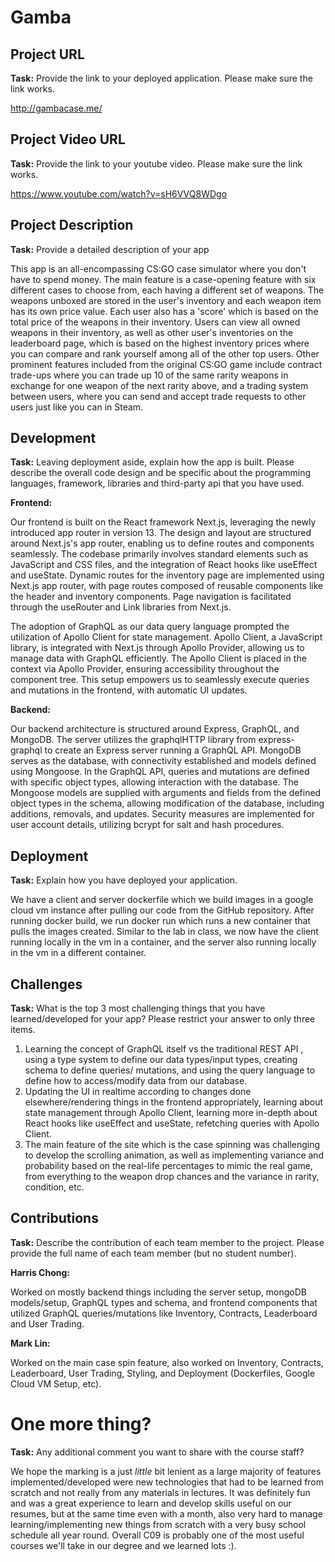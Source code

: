 # Gamba

## Project URL

**Task:** Provide the link to your deployed application. Please make sure the link works. 

http://gambacase.me/

## Project Video URL 

**Task:** Provide the link to your youtube video. Please make sure the link works. 

https://www.youtube.com/watch?v=sH6VVQ8WDgo

## Project Description

**Task:** Provide a detailed description of your app

This app is an all-encompassing CS:GO case simulator where you don't have to spend money. The main feature is a case-opening feature with six different cases to choose from, each having a different set of weapons. The weapons unboxed are stored in the user's inventory and each weapon item has its own price value. Each user also has a 'score' which is based on the total price of the weapons in their inventory. Users can view all owned weapons in their inventory, as well as other user's inventories on the leaderboard page, which is based on the highest inventory prices where you can compare and rank yourself among all of the other top users. Other prominent features included from the original CS:GO game include contract trade-ups where you can trade up 10 of the same rarity weapons in exchange for one weapon of the next rarity above, and a trading system between users, where you can send and accept trade requests to other users just like you can in Steam. 

## Development

**Task:** Leaving deployment aside, explain how the app is built. Please describe the overall code design and be specific about the programming languages, framework, libraries and third-party api that you have used. 

**Frontend:** 

Our frontend is built on the React framework Next.js, leveraging the newly introduced app router in version 13. The design and layout are structured around Next.js's app router, enabling us to define routes and components seamlessly. The codebase primarily involves standard elements such as JavaScript and CSS files, and the integration of React hooks like useEffect and useState. Dynamic routes for the inventory page are implemented using Next.js app router, with page routes composed of reusable components like the header and inventory components. Page navigation is facilitated through the useRouter and Link libraries from Next.js.

The adoption of GraphQL as our data query language prompted the utilization of Apollo Client for state management. Apollo Client, a JavaScript library, is integrated with Next.js through Apollo Provider, allowing us to manage data with GraphQL efficiently. The Apollo Client is placed in the context via Apollo Provider, ensuring accessibility throughout the component tree. This setup empowers us to seamlessly execute queries and mutations in the frontend, with automatic UI updates.

**Backend:**

Our backend architecture is structured around Express, GraphQL, and MongoDB. The server utilizes the graphqlHTTP library from express-graphql to create an Express server running a GraphQL API. MongoDB serves as the database, with connectivity established and models defined using Mongoose. In the GraphQL API, queries and mutations are defined with specific object types, allowing interaction with the database. The Mongoose models are supplied with arguments and fields from the defined object types in the schema, allowing modification of the database, including additions, removals, and updates. Security measures are implemented for user account details, utilizing bcrypt for salt and hash procedures. 

## Deployment

**Task:** Explain how you have deployed your application. 

We have a client and server dockerfile which we build images in a google cloud vm instance after pulling our code from the GitHub repository. After running docker build, we run docker run which runs a new container that pulls the images created. Similar to the lab in class, we now have the client running locally in the vm in a container, and the server also running locally in the vm in a different container. 

## Challenges

**Task:** What is the top 3 most challenging things that you have learned/developed for your app? Please restrict your answer to only three items. 

1. Learning the concept of GraphQL itself vs the traditional REST API , using a type system to define our data types/input types, creating schema to define queries/ mutations, and using the query language to define how to access/modify data from our database.
2. Updating the UI in realtime according to changes done elsewhere/rendering things in the frontend appropriately, learning about state management through Apollo Client, learning more in-depth about React hooks like useEffect and useState, refetching queries with Apollo Client.
3. The main feature of the site which is the case spinning was challenging to develop the scrolling animation, as well as implementing variance and probability based on the real-life percentages to mimic the real game, from everything to the weapon drop chances and the variance in rarity, condition, etc. 

## Contributions

**Task:** Describe the contribution of each team member to the project. Please provide the full name of each team member (but no student number). 

**Harris Chong:**

Worked on mostly backend things including the server setup, mongoDB models/setup, GraphQL types and schema, and frontend components that utilized GraphQL queries/mutations like Inventory, Contracts, Leaderboard and User Trading.

**Mark Lin:**

Worked on the main case spin feature, also worked on Inventory, Contracts, Leaderboard, User Trading, Styling, and Deployment (Dockerfiles, Google Cloud VM Setup, etc).

# One more thing? 

**Task:** Any additional comment you want to share with the course staff? 

We hope the marking is a just *little* bit lenient as a large majority of features implemented/developed were new technologies that had to be learned from scratch and not really from any materials in lectures. It was definitely fun and was a great experience to learn and develop skills useful on our resumes, but at the same time even with a month, also very hard to manage learning/implementing new things from scratch with a very busy school schedule all year round. Overall C09 is probably one of the most useful courses we'll take in our degree and we learned lots :).
